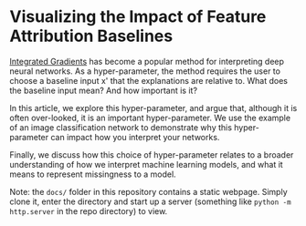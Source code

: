 
# Visualizing the Impact of Feature Attribution Baselines

[Integrated Gradients](https://arxiv.org/pdf/1703.01365) has become a popular method for
interpreting deep neural networks. As a hyper-parameter, the method requires
the user to choose a baseline input x' that the explanations are relative to.
What does the baseline input mean? And how important is it?

In this article, we explore this hyper-parameter, and argue
that, although it is often over-looked, it is an important
hyper-parameter. We use the example of an image classification network
to demonstrate why this hyper-parameter can impact how
you interpret your networks.

Finally, we discuss how this choice of hyper-parameter relates to a broader
understanding of how we interpret machine learning models, and what it means
to represent missingness to a model.

Note: the `docs/` folder in this repository contains a static webpage. Simply clone it, enter the directory and start up a server (something like `python -m http.server` in the repo directory) to view.
